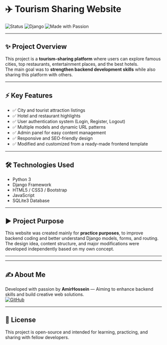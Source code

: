# ✈️ Tourism Sharing Website

![Status](https://img.shields.io/badge/Status-Completed-brightgreen)
![Django](https://img.shields.io/badge/Django-Framework-blue)
![Made with Passion](https://img.shields.io/badge/Made%20with-Passion-red)

---

## ✨ Project Overview

This project is a **tourism-sharing platform** where users can explore famous cities, top restaurants, entertainment places, and the best hotels.  
The main goal was to **strengthen backend development skills** while also sharing this platform with others.

---

## ⚡ Key Features
- ✅ City and tourist attraction listings
- ✅ Hotel and restaurant highlights
- ✅ User authentication system (Login, Register, Logout)
- ✅ Multiple models and dynamic URL patterns
- ✅ Admin panel for easy content management
- ✅ Responsive and SEO-friendly design
- ✅ Modified and customized from a ready-made frontend template

---

## 🛠️ Technologies Used
- Python 3
- Django Framework
- HTML5 / CSS3 / Bootstrap
- JavaScript
- SQLite3 Database

---

## ▶️ Project Purpose

This website was created mainly for **practice purposes**, to improve backend coding and better understand Django models, forms, and routing.  
The design idea, content structure, and major modifications were developed independently based on my own concept.

---

---

## ✍️ About Me
Developed with passion by **AmirHossein** — Aiming to enhance backend skills and build creative web solutions.  
[![GitHub](https://img.shields.io/badge/GitHub-Profile-black)](https://github.com/AmirHossein2020?tab=repositories)

---

## 📜 License
This project is open-source and intended for learning, practicing, and sharing with fellow developers.
